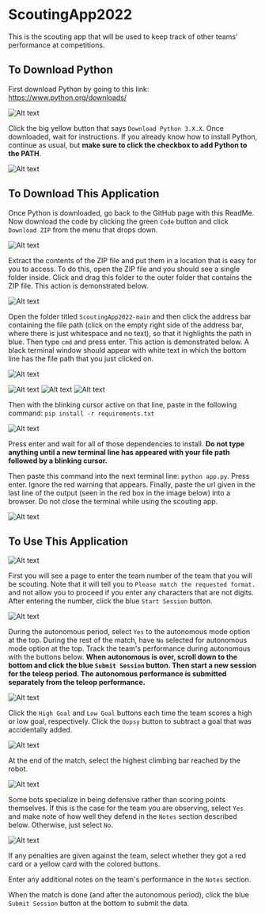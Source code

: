 # ScoutingApp2022

This is  the scouting app that will be used to keep track of other teams' performance at competitions.

## To Download Python

First download Python by going to this link:
https://www.python.org/downloads/

![Alt text](assets/python_download_btn_img.png?raw=true "Download Python button")

Click the big yellow button that says `Download Python 3.X.X`. Once downloaded, wait for instructions. If you already know how to install Python, continue as usual, but **make sure to click the checkbox to add Python to the PATH**.

![Alt text](assets/python_path_img.png?raw=true "Add to PATH button")

## To Download This Application

Once Python is downloaded, go back to the GitHub page with this ReadMe. Now download the code by clicking the green `Code` button and click `Download ZIP` from the menu that drops down.

![Alt text](assets/download_zip_img.png?raw=true "Downloading the ZIP file")

Extract the contents of the ZIP file and put them in a location that is easy for you to access. To do this, open the ZIP file and you should see a single folder inside. Click and drag this folder to the outer folder that contains the ZIP file. This action is demonstrated below.

![Alt text](assets/extract_folder_gif.gif?raw=true "Demonstrating how to extract the ZIP")

Open the folder titled `ScoutingApp2022-main` and then click the address bar containing the file path (click on the empty right side of the address bar, where there is just whitespace and no text), so that it highlights the path in blue. Then type `cmd` and press enter. This action is demonstrated below. A black terminal window should appear with white text in which the bottom line has the file path that you just clicked on.

![Alt text](assets/open_cmd_gif.gif?raw=true "Demonstrating how to open cmd")

![Alt text](assets/address_bar_img.png?raw=true "The file explorer address bar")
![Alt text](assets/address_bar_clicked_img.png?raw=true "The highlighted address bar")
![Alt text](assets/address_bar_cmd_img.png?raw=true "Typing cmd in the address bar")

Then with the blinking cursor active on that line, paste in the following command:
`pip install -r requirements.txt`

![Alt text](assets/cmd_requirements_img.png?raw=true "Installing dependencies in cmd")

Press enter and wait for all of those dependencies to install. **Do not type anything until a new terminal line has appeared with your file path followed by a blinking cursor.**

Then paste this command into the next terminal line: `python app.py`. Press enter. Ignore the red warning that appears. Finally, paste the url given in the last line of the output (seen in the red box in the image below) into a browser. Do not close the terminal while using the scouting app.

![Alt text](assets/cmd_app_img.png?raw=true "Running app.py in cmd")

## To Use This Application

![Alt text](assets/team_name_entry.png?raw=true "Team name entry")

First you will see a page to enter the team number of the team that you will be scouting. Note that it will tell you to `Please match the requested format.` and not allow you to proceed if you enter any characters that are not digits. After entering the number, click the blue `Start Session` button.

![Alt text](assets/autonomous_select_img.png?raw=true "Autonomous select")

During the autonomous period, select `Yes` to the autonomous mode option at the top. During the rest of the match, have `No` selected for autonomous mode option at the top. Track the team's performance during autonomous with the buttons below. **When autonomous is over, scroll down to the bottom and click the blue `Submit Session` button. Then start a new session for the teleop period. The autonomous performance is submitted separately from the teleop performance.**

![Alt text](assets/goal_adding.png?raw=true "Goal adding buttons")

Click the `High Goal` and `Low Goal` buttons each time the team scores a high or low goal, respectively. Click the `Oopsy` button to subtract a goal that was accidentally added.

![Alt text](assets/climb_score_entry.png?raw=true "Selection of climb height")

At the end of the match, select the highest climbing bar reached by the robot.

![Alt text](assets/defense_select.png?raw=true "Selection of whether it is a defense bot")

Some bots specialize in being defensive rather than scoring points themselves. If this is the case for the team you are observing, select `Yes` and make note of how well they defend in the `Notes` section described below. Otherwise, just select `No`.

![Alt text](assets/penalties_select.png?raw=true "Selection of penalties against the team")

If any penalties are given against the team, select whether they got a red card or a yellow card with the colored buttons.

Enter any additional notes on the team's performance in the `Notes` section.

When the match is done (and after the autonomous period), click the blue `Submit Session` button at the bottom to submit the data.
